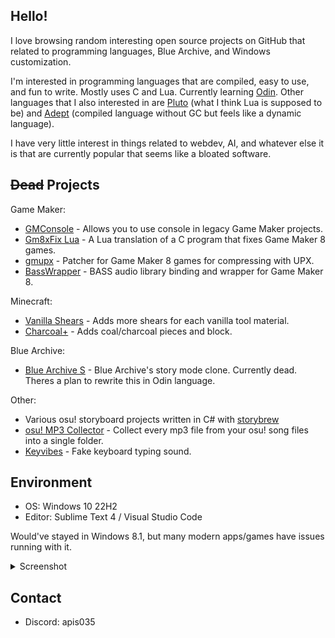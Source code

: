 ## Hello!

I love browsing random interesting open source projects on GitHub that related to programming languages, Blue Archive, and Windows customization.

I'm interested in programming languages that are compiled, easy to use, and fun to write. Mostly uses C and Lua. Currently learning [Odin](https://odin-lang.com). Other languages that I also interested in are [Pluto](https://pluto-lang.org) (what I think Lua is supposed to be) and [Adept](https://github.com/AdeptLanguage/Adept) (compiled language without GC but feels like a dynamic language).

I have very little interest in things related to webdev, AI, and whatever else it is that are currently popular that seems like a bloated software.

## ~~Dead~~ Projects

Game Maker:
- [GMConsole](https://github.com/Apis035/GMConsole) - Allows you to use console in legacy Game Maker projects.
- [Gm8xFix Lua](https://github.com/Apis035/gm8x_fix_lua) - A Lua translation of a C program that fixes Game Maker 8 games.
- [gmupx](https://github.com/Apis035/gmupx) - Patcher for Game Maker 8 games for compressing with UPX.
- [BassWrapper](https://github.com/Apis035/BassWrapper) - BASS audio library binding and wrapper for Game Maker 8.

Minecraft:
- [Vanilla Shears](https://github.com/Apis035/vanilla-shears) - Adds more shears for each vanilla tool material.
- [Charcoal+](https://github.com/Apis035/charcoal-plus) - Adds coal/charcoal pieces and block.

Blue Archive:
- [Blue Archive S](https://github.com/Apis035/Blue-Archive-S) - Blue Archive's story mode clone. Currently dead. Theres a plan to rewrite this in Odin language.

Other:
- Various osu! storyboard projects written in C# with [storybrew](https://github.com/Damnae/storybrew)
- [osu! MP3 Collector](https://github.com/Apis035/osu-mp3-collector) - Collect every mp3 file from your osu! song files into a single folder.
- [Keyvibes](https://github.com/Apis035/keyvibes) - Fake keyboard typing sound.

## Environment

- OS: Windows 10 22H2
- Editor: Sublime Text 4 / Visual Studio Code

Would've stayed in Windows 8.1, but many modern apps/games have issues running with it.
<details>
<summary>Screenshot</summary>
<IMG src="https://i.imgur.com/LeA9CrB.png"/>
</details>

## Contact

- Discord: apis035

<!---
Apis035/Apis035 is a ✨ special ✨ repository because its `README.md` (this file) appears on your GitHub profile.
You can click the Preview link to take a look at your changes.
--->
